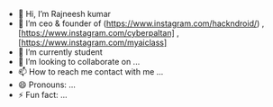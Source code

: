- 👋 Hi, I’m Rajneesh kumar
- 👀 I’m ceo & founder of (https://www.instagram.com/hackndroid/) , [https://www.instagram.com/cyberpaltan] , [https://www.instagram.com/myaiclass]
- 🌱 I’m currently student 
- 💞️ I’m looking to collaborate on ...
- 📫 How to reach me  contact with me ...
- 😄 Pronouns: ...
- ⚡ Fun fact: ...

<!---
xdrajneesh/xdrajneesh is a ✨ special ✨ repository because its `README.md` (this file) appears on your GitHub profile.
You can click the Preview link to take a look at your changes.
--->
